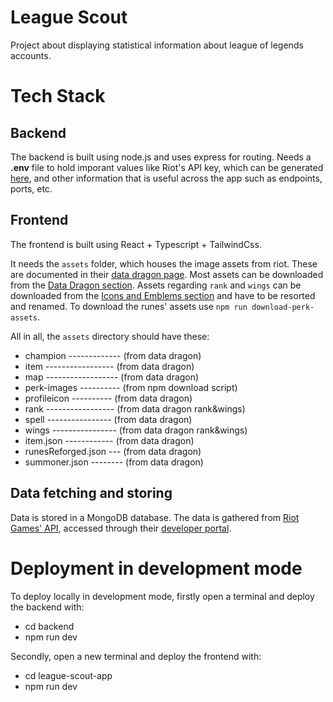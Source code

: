 # League Scout

Project about displaying statistical information about league of legends accounts.

# Tech Stack

## Backend

The backend is built using node.js and uses express for routing. Needs a **.env** file to hold imporant values like Riot's API key, which can be generated [here](https://developer.riotgames.com/), and other information that is useful across the app such as endpoints, ports, etc.

## Frontend

The frontend is built using React + Typescript + TailwindCss.

It needs the `assets` folder, which houses the image assets from riot. These are documented in their [data dragon page](https://developer.riotgames.com/docs/lol). Most assets can be downloaded from the [Data Dragon section](https://developer.riotgames.com/docs/lol#:~:text=api.riotgames.com-,Data%20Dragon,-Data%20Dragon%20is). Assets regarding `rank` and `wings` can be downloaded from the [Icons and Emblems section](https://developer.riotgames.com/docs/lol#:~:text=any%20ranked%20queue.-,Icons%20and%20Emblems,-The%20most%20recent) and have to be resorted and renamed. To download the runes' assets use `npm run download-perk-assets`.

All in all, the `assets` directory should have these:

- champion ------------- (from data dragon)
- item ----------------- (from data dragon)
- map ------------------ (from data dragon)
- perk-images ---------- (from npm download script)
- profileicon ---------- (from data dragon)
- rank ----------------- (from data dragon rank&wings)
- spell ---------------- (from data dragon)
- wings ---------------- (from data dragon rank&wings)
- item.json ------------ (from data dragon)
- runesReforged.json --- (from data dragon)
- summoner.json -------- (from data dragon)

## Data fetching and storing

Data is stored in a MongoDB database. The data is gathered from [Riot Games' API](https://developer.riotgames.com/apis), accessed through their [developer portal](https://developer.riotgames.com/).

# Deployment in development mode

To deploy locally in development mode, firstly open a terminal and deploy the backend with:

- cd backend
- npm run dev

Secondly, open a new terminal and deploy the frontend with:

- cd league-scout-app
- npm run dev
